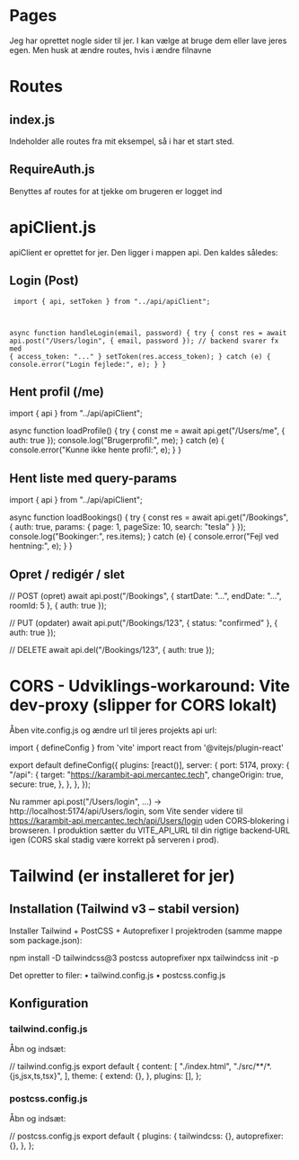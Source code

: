 # Pages
Jeg har oprettet nogle sider til jer. I kan vælge at bruge dem eller lave jeres egen. Men husk at ændre routes, hvis i ændre filnavne
# Routes 
## index.js
Indeholder alle routes fra mit eksempel, så i har et start sted.
## RequireAuth.js
Benyttes af routes for at tjekke om brugeren er logget ind
# apiClient.js

apiClient er oprettet for jer. Den ligger i mappen api.
Den kaldes således:

## Login (Post)
<code> import { api, setToken } from "../api/apiClient";

async function handleLogin(email, password) {
  try {
    const res = await api.post("/Users/login", { email, password });
    // backend svarer fx med { access_token: "..." }
    setToken(res.access_token);
  } catch (e) {
    console.error("Login fejlede:", e);
  }
}
</code>
## Hent profil (/me)
import { api } from "../api/apiClient";

async function loadProfile() {
  try {
    const me = await api.get("/Users/me", { auth: true });
    console.log("Brugerprofil:", me);
  } catch (e) {
    console.error("Kunne ikke hente profil:", e);
  }
}

## Hent liste med query-params
import { api } from "../api/apiClient";

async function loadBookings() {
  try {
    const res = await api.get("/Bookings", {
      auth: true,
      params: { page: 1, pageSize: 10, search: "tesla" }
    });
    console.log("Bookinger:", res.items);
  } catch (e) {
    console.error("Fejl ved hentning:", e);
  }
}

## Opret / redigér / slet
// POST (opret)
await api.post("/Bookings", { startDate: "...", endDate: "...", roomId: 5 }, { auth: true });

// PUT (opdater)
await api.put("/Bookings/123", { status: "confirmed" }, { auth: true });

// DELETE
await api.del("/Bookings/123", { auth: true });

# CORS - Udviklings‑workaround: Vite dev‑proxy (slipper for CORS lokalt)
Åben vite.config.js og ændre url til jeres projekts api url:

import { defineConfig } from 'vite'
import react from '@vitejs/plugin-react'

export default defineConfig({
  plugins: [react()],
  server: {
    port: 5174,
    proxy: {
      "/api": {
        target: "https://karambit-api.mercantec.tech",
        changeOrigin: true,
        secure: true,
      },
    },
  },
});

Nu rammer api.post("/Users/login", ...) → http://localhost:5174/api/Users/login,
som Vite sender videre til https://karambit-api.mercantec.tech/api/Users/login uden CORS‑blokering i browseren.
I produktion sætter du VITE_API_URL til din rigtige backend‑URL igen (CORS skal stadig være korrekt på serveren i prod).

# Tailwind (er installeret for jer)
## Installation (Tailwind v3 – stabil version)
Installer Tailwind + PostCSS + Autoprefixer
I projektroden (samme mappe som package.json):

npm install -D tailwindcss@3 postcss autoprefixer
npx tailwindcss init -p

Det opretter to filer:
	•	tailwind.config.js
	•	postcss.config.js

## Konfiguration
### tailwind.config.js
Åbn og indsæt:

// tailwind.config.js
export default {
  content: [
    "./index.html",
    "./src/**/*.{js,jsx,ts,tsx}",
  ],
  theme: {
    extend: {},
  },
  plugins: [],
};

### postcss.config.js
Åbn og indsæt:

// postcss.config.js
export default {
  plugins: {
    tailwindcss: {},
    autoprefixer: {},
  },
};

